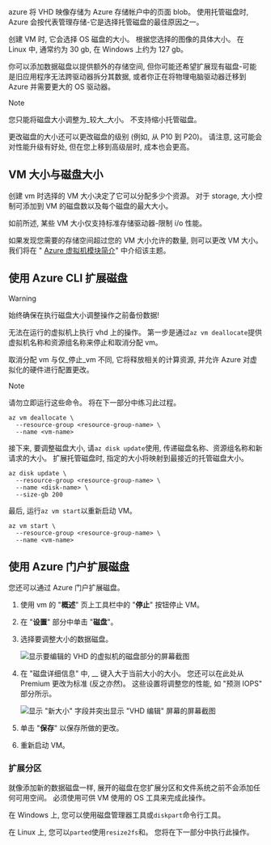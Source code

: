 azure 将 VHD 映像存储为 Azure 存储帐户中的页面 blob。 使用托管磁盘时, Azure 会按代表管理存储-它是选择托管磁盘的最佳原因之一。

创建 VM 时, 它会选择 OS 磁盘的大小。 根据您选择的图像的具体大小。 在 Linux 中, 通常约为 30 gb, 在 Windows 上约为 127 gb。

你可以添加数据磁盘以提供额外的存储空间, 但你可能还希望扩展现有磁盘-可能是旧应用程序无法跨驱动器拆分其数据, 或者你正在将物理电脑驱动器迁移到 Azure 并需要更大的 OS 驱动器。

> [!NOTE]
> 您只能将磁盘大小调整为_较大_大小。 不支持缩小托管磁盘。

更改磁盘的大小还可以更改磁盘的级别 (例如, 从 P10 到 P20)。 请注意, 这可能会对性能升级有好处, 但在您上移到高级层时, 成本也会更高。

## <a name="vm-size-versus-disk-size"></a>VM 大小与磁盘大小

创建 vm 时选择的 VM 大小决定了它可以分配多少个资源。 对于 storage, 大小控制可添加到 VM 的磁盘数以及每个磁盘的最大大小。

如前所述, 某些 VM 大小仅支持标准存储驱动器-限制 i/o 性能。

如果发现您需要的存储空间超过您的 VM 大小允许的数量, 则可以更改 VM 大小。 我们将在 " [Azure 虚拟机模块简介](/learn/modules/intro-to-azure-virtual-machines?azure-portal=true)" 中介绍该主题。

## <a name="expanding-a-disk-using-the-azure-cli"></a>使用 Azure CLI 扩展磁盘

> [!WARNING]
> 始终确保在执行磁盘大小调整操作之前备份数据!

无法在运行的虚拟机上执行 vhd 上的操作。 第一步是通过`az vm deallocate`提供虚拟机名称和资源组名称来停止和取消分配 vm。

取消分配 vm 与仅_停止_vm 不同, 它将释放相关的计算资源, 并允许 Azure 对虚拟化的硬件进行配置更改。

> [!NOTE]
> 请勿立即运行这些命令。 将在下一部分中练习此过程。

```azurecli
az vm deallocate \
  --resource-group <resource-group-name> \
  --name <vm-name>
```

接下来, 要调整磁盘大小, 请`az disk update`使用, 传递磁盘名称、资源组名称和新请求的大小。 扩展托管磁盘时, 指定的大小将映射到最接近的托管磁盘大小。

```azurecli
az disk update \
  --resource-group <resource-group-name> \
  --name <disk-name> \
  --size-gb 200
```

最后, 运行`az vm start`以重新启动 VM。

```azurecli
az vm start \
  --resource-group <resource-group-name> \
  --name <vm-name>
```

## <a name="expanding-a-disk-using-the-azure-portal"></a>使用 Azure 门户扩展磁盘

您还可以通过 Azure 门户扩展磁盘。

1. 使用 vm 的 "**概述**" 页上工具栏中的 "**停止**" 按钮停止 VM。

1. 在 "**设置**" 部分中单击 "**磁盘**"。

1. 选择要调整大小的数据磁盘。

    ![显示要编辑的 VHD 的虚拟机的磁盘部分的屏幕截图](../media/5-portal-disks.png)

1. 在 "磁盘详细信息" 中, __ 键入大于当前大小的大小。 您还可以在此处从 Premium 更改为标准 (反之亦然)。 这些设置将调整您的性能, 如 "预测 IOPS" 部分所示。

    ![显示 "新大小" 字段并突出显示 "VHD 编辑" 屏幕的屏幕截图](../media/5-resize-disk.png)

1. 单击 "**保存**" 以保存所做的更改。

1. 重新启动 VM。


### <a name="expanding-the-partition"></a>扩展分区

就像添加新的数据磁盘一样, 展开的磁盘在您扩展分区和文件系统之前不会添加任何可用空间。 必须使用可供 VM 使用的 OS 工具来完成此操作。

在 Windows 上, 您可以使用磁盘管理器工具或`diskpart`命令行工具。

在 Linux 上, 您可以`parted`使用`resize2fs`和。 您将在下一部分中执行此操作。